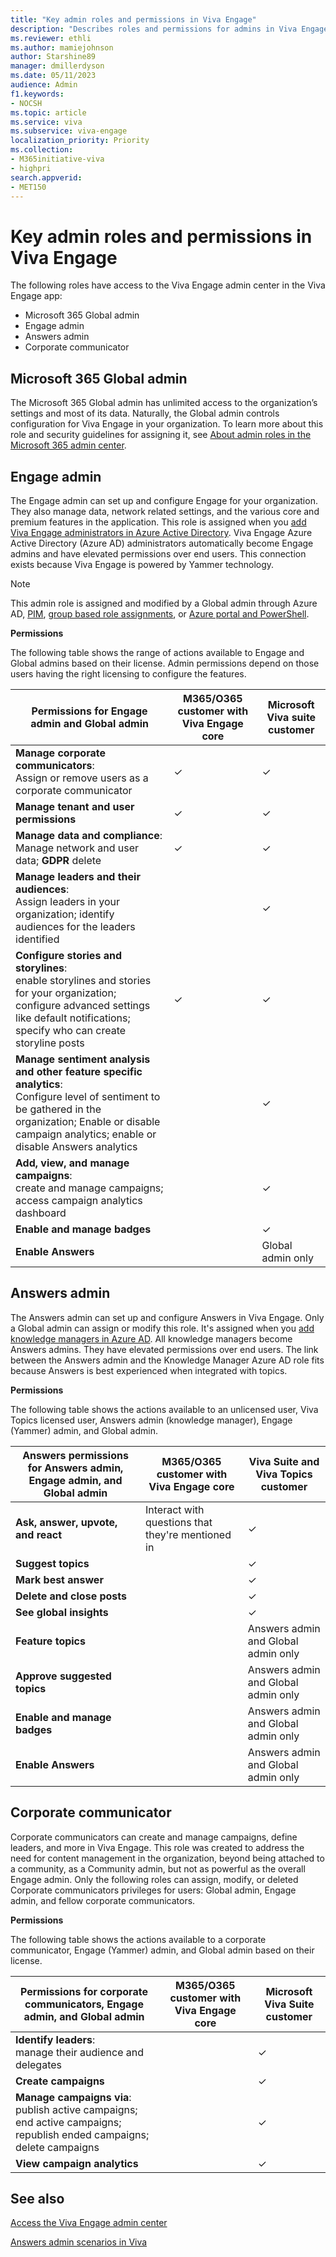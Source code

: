 ```yaml
---
title: "Key admin roles and permissions in Viva Engage"
description: "Describes roles and permissions for admins in Viva Engage."
ms.reviewer: ethli
ms.author: mamiejohnson
author: Starshine89
manager: dmillerdyson
ms.date: 05/11/2023
audience: Admin
f1.keywords:
- NOCSH
ms.topic: article
ms.service: viva
ms.subservice: viva-engage
localization_priority: Priority
ms.collection:  
- M365initiative-viva
- highpri
search.appverid:
- MET150
---
```


# Key admin roles and permissions in Viva Engage

The following roles have access to the Viva Engage admin center in the Viva Engage app:  

- Microsoft 365 Global admin
- Engage admin  
- Answers admin  
- Corporate communicator

## Microsoft 365 Global admin

The Microsoft 365 Global admin has unlimited access to the organization’s settings and most of its data. Naturally, the Global admin controls configuration for Viva Engage in your organization. To learn more about this role and security guidelines for assigning it, see [About admin roles in the Microsoft 365 admin center](/microsoft-365/admin/add-users/about-admin-roles).

## Engage admin  

The Engage admin can set up and configure Engage for your organization. They also manage data, network related settings, and the various core and premium features in the application. This role is assigned when you [add Viva Engage administrators in Azure Active Directory](https://techcommunity.microsoft.com/t5/yammer-blog/the-new-viva-engage-administrator-role-is-now-available-in-azure/ba-p/3592577). Viva Engage Azure Active Directory (Azure AD) administrators automatically become Engage admins and have elevated permissions over end users. This connection exists because Viva Engage is powered by Yammer technology.

>[!NOTE]
> This admin role is assigned and modified by a Global admin through Azure AD, [PIM](/azure/active-directory/privileged-identity-management/pim-configure), [group based role assignments](/azure/active-directory/roles/groups-concept), or [Azure portal and PowerShell](/azure/active-directory/roles/manage-roles-portal).

**Permissions**

The following table shows the range of actions available to Engage and Global admins based on their license. Admin permissions depend on those users having the right licensing to configure the features.

|Permissions for Engage admin and Global admin |M365/O365 customer with Viva Engage core |Microsoft Viva suite customer|
|------------|-------|-------|
|**Manage corporate communicators**: <br> Assign or remove users as a corporate communicator  |✓ |✓ |
|**Manage tenant and user permissions** |✓ |✓ |
|**Manage data and compliance**: <br> Manage network and user data; **GDPR** delete |✓ |✓ |
|**Manage leaders and their audiences**: <br> Assign leaders in your organization; identify audiences for the leaders identified | |✓ |
|**Configure stories and storylines**: <br>enable storylines and stories for your organization; configure advanced settings like default notifications; specify who can create storyline posts |✓ |✓ |
|**Manage sentiment analysis and other feature specific analytics**: <br> Configure level of sentiment to be gathered in the organization; Enable or disable campaign analytics; enable or disable Answers analytics|  |✓ |
|**Add, view, and manage campaigns**: <br>create and manage campaigns; access campaign analytics dashboard|  |✓ |
|**Enable and manage badges**|  |✓ |
|**Enable Answers**|  |Global admin only |

## Answers admin  

The Answers admin can set up and configure Answers in Viva Engage. Only a Global admin can assign or modify this role. It's assigned when you [add knowledge managers in Azure AD](/azure/active-directory/fundamentals/active-directory-users-assign-role-azure-portal?context=%2Fazure%2Factive-directory%2Froles%2Fcontext%2Fugr-context). All knowledge managers become Answers admins. They have elevated permissions over end users. The link between the Answers admin and the Knowledge Manager Azure AD role fits because Answers is best experienced when integrated with topics.  

**Permissions**

The following table shows the actions available to an unlicensed user, Viva Topics licensed user, Answers admin (knowledge manager), Engage (Yammer) admin, and Global admin.

|Answers permissions for Answers admin, Engage admin, and Global admin |M365/O365 customer with Viva Engage core |Viva Suite and Viva Topics customer|
|----------------|---------|-------|
|**Ask, answer, upvote, and react**|Interact with questions that they're mentioned in|✓|
|**Suggest topics**| |✓|
|**Mark best answer**| |✓|
|**Delete and close posts**| |✓|
|**See global insights**| |✓|
|**Feature topics**| |Answers admin and Global admin only|
|**Approve suggested topics**| |Answers admin and Global admin only|
|**Enable and manage badges**| |Answers admin and Global admin only|
|**Enable Answers**| |Answers admin and Global admin only|

## Corporate communicator

Corporate communicators can create and manage campaigns, define leaders, and more in Viva Engage. This role was created to address the need for content management in the organization, beyond being attached to a community, as a Community admin, but not as powerful as the overall Engage admin. Only the following roles can assign, modify, or deleted Corporate communicators privileges for users: Global admin, Engage admin, and fellow corporate communicators.

**Permissions**

The following table shows the actions available to a corporate communicator, Engage (Yammer) admin, and Global admin based on their license.  

|Permissions for corporate communicators, Engage admin, and Global admin |M365/O365 customer with Viva Engage core |Microsoft Viva Suite customer|
|----------------|---------|-------|
|**Identify leaders**: <br> manage their audience and delegates | |✓|
|**Create campaigns**| |✓|
|**Manage campaigns via**: <br> publish active campaigns; end active campaigns; republish ended campaigns; delete campaigns | |✓|
|**View campaign analytics**| |✓|

## See also

[Access the Viva Engage admin center](/Viva/engage/eac-as-access-eac)

[Answers admin scenarios in Viva](/Viva/engage/eac-answers-admin-scenarios)
